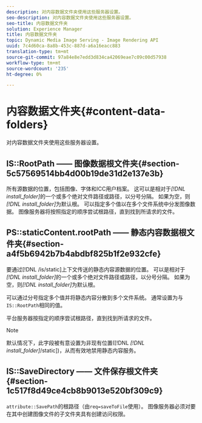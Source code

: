 ```yaml
---
description: 对内容数据文件夹使用这些服务器设置。
seo-description: 对内容数据文件夹使用这些服务器设置。
seo-title: 内容数据文件夹
solution: Experience Manager
title: 内容数据文件夹
topic: Dynamic Media Image Serving - Image Rendering API
uuid: 7c4d60ca-8a8b-453c-887d-a6a16eacc883
translation-type: tm+mt
source-git-commit: 97a84e8e7edd3d834ca42069eae7c09c00d57938
workflow-type: tm+mt
source-wordcount: '235'
ht-degree: 0%

---
```



# 内容数据文件夹{#content-data-folders}

对内容数据文件夹使用这些服务器设置。

## IS::RootPath —— 图像数据根文件夹{#section-5c57569514bb4d00b19de31d2e137e3b}

所有源数据的位置，包括图像、字体和ICC用户档案。 这可以是相对于&#x200B;*[!DNL install_folder]*&#x200B;的一个或多个绝对文件路径或路径，以分号分隔。 如果为空，则&#x200B;*[!DNL install_folder]*&#x200B;为默认根。 可以指定多个值以在多个文件系统中分发图像数据。 图像服务器将按照指定的顺序尝试根路径，直到找到所请求的文件。

## PS::staticContent.rootPath —— 静态内容数据根文件夹{#section-a4f5b6942b7b4abdbf825b1f2e932cfe}

要通过[!DNL /is/static]上下文传送的静态内容源数据的位置。 可以是相对于&#x200B;*[!DNL install_folder]*&#x200B;的一个或多个绝对文件路径或路径，以分号分隔。 如果为空，则&#x200B;*[!DNL install_folder]*&#x200B;为默认根。

可以通过分号指定多个值并将静态内容分散到多个文件系统。 通常设置为与`IS::RootPath`相同的值。

平台服务器按指定的顺序尝试根路径，直到找到所请求的文件。

>[!NOTE]
>
>默认情况下，此字段被有意设置为非现有位置([!DNL *[!DNL install_folder]*/static])，从而有效地禁用静态内容服务。

## IS::SaveDirectory —— 文件保存根文件夹{#section-1c517f8d49ce4cb8b9013e520bf309c9}

`attribute::SavePath`的根路径（由`req=saveToFile`使用）。 图像服务器必须对要在其中创建图像文件的子文件夹具有创建访问权限。
